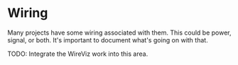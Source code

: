 # Wiring

Many projects have some wiring associated with them. This could be power,
signal, or both. It's important to document what's going on with that.

TODO: Integrate the WireViz work into this area.